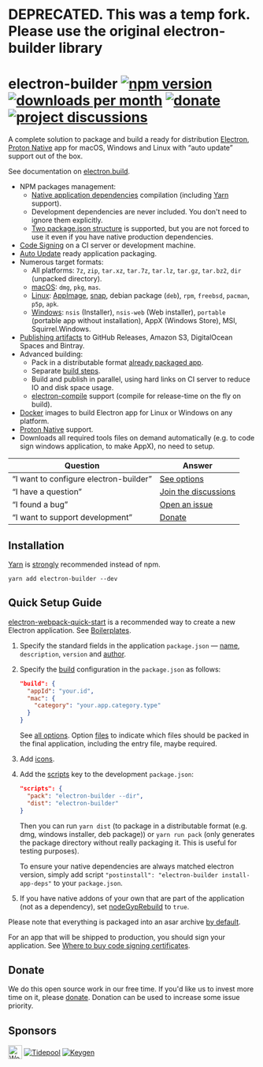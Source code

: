 # DEPRECATED. This was a temp fork. Please use the original electron-builder library

# electron-builder [![npm version](https://img.shields.io/npm/v/electron-builder.svg?label=latest)](https://www.npmjs.com/package/electron-builder) [![downloads per month](https://img.shields.io/npm/dm/electron-builder.svg)](https://yarn.pm/electron-builder) [![donate](https://img.shields.io/badge/donate-donorbox-brightgreen.svg)](https://www.electron.build/donate) [![project discussions](https://img.shields.io/badge/discuss-on_github-blue.svg)](https://github.com/electron-userland/electron-builder/discussions)
A complete solution to package and build a ready for distribution [Electron](https://electronjs.org), [Proton Native](https://proton-native.js.org/) app for macOS, Windows and Linux with “auto update” support out of the box.

See documentation on [electron.build](https://www.electron.build).

* NPM packages management:
    * [Native application dependencies](https://electron.atom.io/docs/tutorial/using-native-node-modules/) compilation (including [Yarn](http://yarnpkg.com/) support).
    * Development dependencies are never included. You don't need to ignore them explicitly.
    * [Two package.json structure](https://www.electron.build/tutorials/two-package-structure) is supported, but you are not forced to use it even if you have native production dependencies.
* [Code Signing](https://www.electron.build/code-signing) on a CI server or development machine.
* [Auto Update](https://www.electron.build/auto-update) ready application packaging.
* Numerous target formats:
    * All platforms: `7z`, `zip`, `tar.xz`, `tar.7z`, `tar.lz`, `tar.gz`, `tar.bz2`, `dir` (unpacked directory).
    * [macOS](https://www.electron.build/configuration/mac): `dmg`, `pkg`, `mas`.
    * [Linux](https://www.electron.build/configuration/linux): [AppImage](http://appimage.org), [snap](http://snapcraft.io), debian package (`deb`), `rpm`, `freebsd`, `pacman`, `p5p`, `apk`.
    * [Windows](https://www.electron.build/configuration/win): `nsis` (Installer), `nsis-web` (Web installer), `portable` (portable app without installation), AppX (Windows Store), MSI, Squirrel.Windows.
* [Publishing artifacts](https://www.electron.build/configuration/publish) to GitHub Releases, Amazon S3, DigitalOcean Spaces and Bintray.
* Advanced building:
    * Pack in a distributable format [already packaged app](https://www.electron.build/#pack-only-in-a-distributable-format).
    * Separate [build steps](https://github.com/electron-userland/electron-builder/issues/1102#issuecomment-271845854).
    * Build and publish in parallel, using hard links on CI server to reduce IO and disk space usage.
    * [electron-compile](https://github.com/electron/electron-compile) support (compile for release-time on the fly on build).
* [Docker](https://www.electron.build/multi-platform-build#docker) images to build Electron app for Linux or Windows on any platform.
* [Proton Native](https://www.electron.build/configuration/configuration/#proton-native) support.
* Downloads all required tools files on demand automatically (e.g. to code sign windows application, to make AppX), no need to setup.

| Question | Answer |
|----------|-------|
| “I want to configure electron-builder” | [See options](https://electron.build/configuration/configuration) |
| “I have a question” | [Join the discussions](https://github.com/electron-userland/electron-builder/discussions) |
| “I found a bug” | [Open an issue](https://github.com/electron-userland/electron-builder/issues/new) |
| “I want to support development” | [Donate](https://www.electron.build/donate) |

## Installation
[Yarn](http://yarnpkg.com/) is [strongly](https://github.com/electron-userland/electron-builder/issues/1147#issuecomment-276284477) recommended instead of npm.

`yarn add electron-builder --dev`

## Quick Setup Guide

[electron-webpack-quick-start](https://github.com/electron-userland/electron-webpack-quick-start) is a recommended way to create a new Electron application. See [Boilerplates](https://www.electron.build/#boilerplates).

1. Specify the standard fields in the application `package.json` — [name](https://electron.build/configuration/configuration#Metadata-name), `description`, `version` and [author](https://docs.npmjs.com/files/package.json#people-fields-author-contributors).

2. Specify the [build](https://electron.build/configuration/configuration#build) configuration in the `package.json` as follows:
    ```json
    "build": {
      "appId": "your.id",
      "mac": {
        "category": "your.app.category.type"
      }
    }
    ```
   See [all options](https://www.electron.build/configuration/configuration). Option [files](https://www.electron.build/configuration/contents#files) to indicate which files should be packed in the final application, including the entry file, maybe required.

3. Add [icons](https://www.electron.build/icons).

4. Add the [scripts](https://docs.npmjs.com/cli/run-script) key to the development `package.json`:
    ```json
    "scripts": {
      "pack": "electron-builder --dir",
      "dist": "electron-builder"
    }
    ```
    Then you can run `yarn dist` (to package in a distributable format (e.g. dmg, windows installer, deb package)) or `yarn run pack` (only generates the package directory without really packaging it. This is useful for testing purposes).

    To ensure your native dependencies are always matched electron version, simply add script `"postinstall": "electron-builder install-app-deps"` to your `package.json`.

5. If you have native addons of your own that are part of the application (not as a dependency), set [nodeGypRebuild](https://www.electron.build/configuration/configuration#Configuration-nodeGypRebuild) to `true`.

Please note that everything is packaged into an asar archive [by default](https://electron.build/configuration/configuration#Configuration-asar).

For an app that will be shipped to production, you should sign your application. See [Where to buy code signing certificates](https://www.electron.build/code-signing#where-to-buy-code-signing-certificate).

## Donate

We do this open source work in our free time. If you'd like us to invest more time on it, please [donate](https://www.electron.build/donate). Donation can be used to increase some issue priority.

## Sponsors

<a href="https://workflowy.com"><img src="https://workflowy.com/media/i/icon-28x28.png" alt="WorkFlowy" title="WorkFlowy" width="28" height="28" align="middle"/></a>
<a href="https://tidepool.org"><img src="https://www.electron.build/sponsor-logos/Tidepool_Logo_Light.svg" alt="Tidepool" title="Tidepool" align="middle"/></a>
<a href="https://keygen.sh/?via=electron-builder"><img src="https://keygen.sh/images/badge.png" alt="Keygen" title="Keygen" align="middle"/></a>
